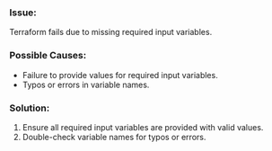 ### Issue:
Terraform fails due to missing required input variables.

### Possible Causes:

- Failure to provide values for required input variables.
- Typos or errors in variable names.

### Solution:

1. Ensure all required input variables are provided with valid values.
2. Double-check variable names for typos or errors.
